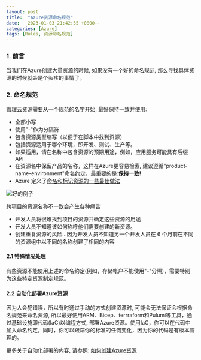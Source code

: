 ```yaml
---
layout: post
title:  "Azure资源命名规范"
date:   2023-01-03 21:42:55 +0800--
categories: [Azure]
tags: [Rules, 资源命名规范]  
---
```


### 1. 前言

当我们在Azure创建大量资源的时候, 如果没有一个好的命名规范, 那么寻找具体资源的时候就会是个头疼的事情了。

### 2. 命名规范

管理云资源需要从一个规范的名字开始, 最好保持一致并使用:

- 全部小写
- 使用"-"作为分隔符
- 包含资源类型缩写（以便于在脚本中找到资源）
- 包括资源适用于哪个环境，即开发、测试、生产等。
- 如果适用，请在名称中包含资源的预期用途，例如，应用服务可能具有后缀 API
- 在资源名中保留产品的名称，这样在Azure更容易检索, 建议遵循"product-name-environment"命名约定，最重要的是:**保持一致!**
- Azure 定义了[命名和标记资源的一些最佳做法](https://learn.microsoft.com/en-us/azure/cloud-adoption-framework/ready/azure-best-practices/naming-and-tagging)

![好的例子](https://ssw.com.au/rules/static/4444b8e83ff8dd1e95618bd96bfbb4a9/2bef9/better-example.png)

跨项目的资源名称不一致会产生各种痛苦

- 开发人员将很难找到项目的资源并确定这些资源的用途
- 开发人员不知道该如何称呼他们需要创建的新资源。
- 创建重复资源的风险...因为开发人员不知道另一个开发人员在 6 个月前在不同的资源组中以不同的名称创建了相同的内容

#### 2.1 特殊情况处理

有些资源不能使用上述的命名约定(例如，存储帐户不能使用"-"分隔)，需要特别为这些特定资源制定规范。

#### 2.2 自动化部署Azure资源

因为人会犯错误，所以有时通过手动的方式创建资源时, 可能会无法保证会根据命名规范来命名资源, 所以最好使用ARM、Bicep、terrraform和Pulumi等工具，通过基础设施即代码(IaC)以编程方式, 部署Azure资源。使用IaC，你可以在代码中加入命名约定，同时，你可以跟踪你的标准的任何变化，因为你的代码是有版本管理的。

更多关于自动化部署的内容, 请参照: [如何创建Azure资源](https://jerryluo.com/2022/12/17/HowToCreateAzureResource/)



